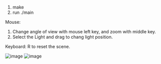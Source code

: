 1. make
2. run ./main

Mouse:
1. Change angle of view with mouse left key, and zoom with middle key.
2. Select the Light and drag to chang light position.

Keyboard:
R to reset the scene.

 ![image](http://github.com/nevermoe/SmokeSimulation/raw/master/screenshots/screenshot1.png)
 ![image](http://github.com/nevermoe/SmokeSimulation/raw/master/screenshots/screenshot2.png)
